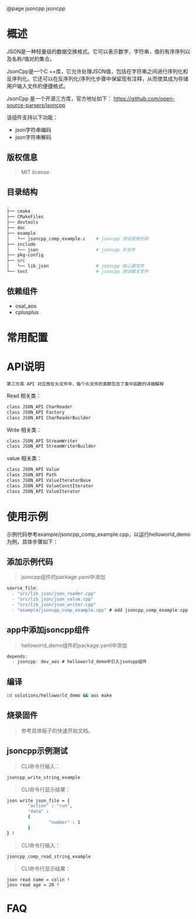 @page jsoncpp jsoncpp


# 概述

JSON是一种轻量级的数据交换格式。它可以表示数字，字符串，值的有序序列以及名称/值对的集合。

JsonCpp是一个C ++库，它允许处理JSON值，包括在字符串之间进行序列化和反序列化。它还可以在反序列化/序列化步骤中保留现有注释，从而使其成为存储用户输入文件的便捷格式。

JsonCpp 是一个开源三方库，官方地址如下：
https://github.com/open-source-parsers/jsoncpp

该组件支持以下功能：
- json字符串编码
- json字符串解码

## 版权信息
> MIT license

## 目录结构
```sh
.
├── cmake
├── CMakeFiles
├── devtools
├── doc
├── example
│   └── jsoncpp_comp_example.c    # jsoncpp 测试用例代码
├── include
│   └── json                      # jsoncpp 头文件
├── pkg-config
├── src
│   └── lib_json                  # jsoncpp 核心源文件
└── test                          # jsoncpp 测试相关文件
```

## 依赖组件

* osal_aos
* cplusplus

# 常用配置

# API说明
    第三方库 API 对应放在头文件中，每个头文件的类都包含了类中函数的详细解释

Read 相关类：

```C
class JSON_API CharReader
class JSON_API Factory
class JSON_API CharReaderBuilder
```

Write 相关类：

```C
class JSON_API StreamWriter
class JSON_API StreamWriterBuilder
```
value 相关类：

```C
class JSON_API Value
class JSON_API Path
class JSON_API ValueIteratorBase
class JSON_API ValueConstIterator
class JSON_API ValueIterator 
```

# 使用示例
示例代码参考example/jsoncpp_comp_example.cpp，以运行helloworld_demo为例，具体步骤如下：

## 添加示例代码
> jsoncpp组件的package.yaml中添加
```C
source_file:
  - "src/lib_json/json_reader.cpp"
  - "src/lib_json/json_value.cpp"
  - "src/lib_json/json_writer.cpp"
  - "example/jsoncpp_comp_example.cpp" # add jsoncpp_comp_example.cpp
```

## app中添加jsoncpp组件
> helloworld_demo组件的package.yaml中添加
```C
depends:
  - jsoncpp: dev_aos # helloworld_demo中引入jsoncpp组件
```

## 编译
```sh
cd solutions/helloworld_demo && aos make
```


## 烧录固件
> 参考具体板子的快速开始文档。

## jsoncpp示例测试
> CLI命令行输入：
```sh
jsoncpp_write_string_example
```
> CLI命令行显示结果：
```sh
json write json_file = {
        "action" : "run",
        "data" : 
        {
                "number" : 1
        }
} !
```

> CLI命令行输入：
```sh
jsoncpp_comp_read_string_example
```
> CLI命令行显示结果：
```sh
json read name = colin !
josn read age = 20 !
```


# FAQ
